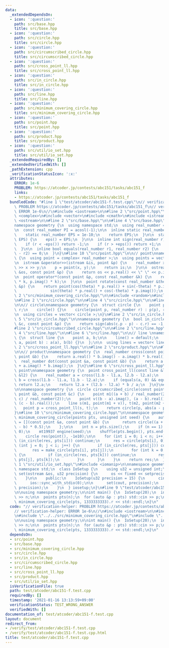 ```yaml
---
data:
  _extendedDependsOn:
  - icon: ':question:'
    path: src/base.hpp
    title: src/base.hpp
  - icon: ':question:'
    path: src/circle.hpp
    title: src/circle.hpp
  - icon: ':question:'
    path: src/circumscribed_circle.hpp
    title: src/circumscribed_circle.hpp
  - icon: ':question:'
    path: src/cross_point_ll.hpp
    title: src/cross_point_ll.hpp
  - icon: ':question:'
    path: src/in_circle.hpp
    title: src/in_circle.hpp
  - icon: ':question:'
    path: src/line.hpp
    title: src/line.hpp
  - icon: ':question:'
    path: src/minimum_covering_circle.hpp
    title: src/minimum_covering_circle.hpp
  - icon: ':question:'
    path: src/point.hpp
    title: src/point.hpp
  - icon: ':question:'
    path: src/product.hpp
    title: src/product.hpp
  - icon: ':question:'
    path: src/util/io_set.hpp
    title: src/util/io_set.hpp
  _extendedRequiredBy: []
  _extendedVerifiedWith: []
  _pathExtension: cpp
  _verificationStatusIcon: ':x:'
  attributes:
    ERROR: 1e-6
    PROBLEM: https://atcoder.jp/contests/abc151/tasks/abc151_f
    links:
    - https://atcoder.jp/contests/abc151/tasks/abc151_f
  bundledCode: "#line 1 \"test/atcoder/abc151-f.test.cpp\"\n// verification-helper:\
    \ PROBLEM https://atcoder.jp/contests/abc151/tasks/abc151_f\n// verification-helper:\
    \ ERROR 1e-6\n//\n#include <iostream>\n\n#line 2 \"src/point.hpp\"\n\n#include\
    \ <complex>\n#include <vector>\n#include <cmath>\n#include <istream>\n#include\
    \ <ostream>\n\n#line 2 \"src/base.hpp\"\n\n#line 4 \"src/base.hpp\"\n\n// base\n\
    namespace geometry {\n  using namespace std;\n  using real_number = long double;\n\
    \n  const real_number PI = acosl(-1);\n\n  inline static real_number &eps() {\n\
    \    static real_number EPS = 1e-10;\n    return EPS;\n  }\n\n  static void set_eps(real_number\
    \ EPS) {\n    eps() = EPS;\n  }\n\n  inline int sign(real_number r) {\n    set_eps(1e-10);\n\
    \    if (r < -eps()) return -1;\n    if (r > +eps()) return +1;\n    return 0;\n\
    \  }\n\n  inline bool equals(real_number r1, real_number r2) {\n    return sign(r1\
    \ - r2) == 0;\n  }\n}\n#line 10 \"src/point.hpp\"\n\n// point\nnamespace geometry\
    \ {\n  using point = complex< real_number >;\n  using points = vector< point >;\n\
    \n  istream &operator>>(istream &is, point &p) {\n    real_number x, y;\n    is\
    \ >> x >> y;\n    p = point(x, y);\n    return is;\n  }\n\n  ostream &operator<<(ostream\
    \ &os, const point &p) {\n    return os << p.real() << \" \" << p.imag();\n  }\n\
    \n  point operator*(const point &p, const real_number &k) {\n    return point(p.real()\
    \ * k, p.imag() * k);\n  }\n\n  point rotate(const real_number &theta, const point\
    \ &p) {\n    return point(cos(theta) * p.real() + sin(-theta) * p.imag(),\n  \
    \               sin(theta) * p.real() + cos(-theta) * p.imag());\n  }\n}\n#line\
    \ 2 \"src/minimum_covering_circle.hpp\"\n\n#include <random>\n#include <algorithm>\n\
    \n#line 2 \"src/circle.hpp\"\n\n#line 4 \"src/circle.hpp\"\n\n#line 6 \"src/circle.hpp\"\
    \n\n// circle\nnamespace geometry {\n  struct circle {\n    point p;\n    real_number\
    \ r;\n    circle() {}\n    circle(point p, real_number r) : p(p), r(r) {}\n  };\n\
    \n  using circles = vector< circle >;\n}\n#line 2 \"src/in_circle.hpp\"\n\n#line\
    \ 5 \"src/in_circle.hpp\"\n\nnamespace geometry {\n  bool in_circle(const circle\
    \ &c, const point &p) {\n    return sign(abs(c.p - p) - c.r) == -1;\n  }\n}\n\
    #line 2 \"src/circumscribed_circle.hpp\"\n\n#line 2 \"src/line.hpp\"\n\n#line\
    \ 4 \"src/line.hpp\"\n\n#line 6 \"src/line.hpp\"\n\n// line \nnamespace geometry\
    \ {\n  struct line {\n    point a, b;\n\n    line() = default;\n    line(point\
    \ a, point b) : a(a), b(b) {}\n  };\n\n  using lines = vector< line >;\n}\n#line\
    \ 2 \"src/cross_point_ll.hpp\"\n\n#line 2 \"src/product.hpp\"\n\n#line 4 \"src/product.hpp\"\
    \n\n// product\nnamespace geometry {\n  real_number cross(const point &a, const\
    \ point &b) {\n    return a.real() * b.imag() - a.imag() * b.real();\n  }\n\n\
    \  real_number dot(const point &a, const point &b) {\n    return a.real() * b.real()\
    \ + a.imag() * b.imag();\n  }\n}\n#line 6 \"src/cross_point_ll.hpp\"\n\n// cross\
    \ point\nnamespace geometry {\n  point cross_point_ll(const line &l1, const line\
    \ &l2) {\n    real_number a = cross(l1.b - l1.a, l2.b - l2.a);\n    real_number\
    \ b = cross(l1.b - l1.a, l1.b - l2.a);\n    if (equals(a, 0) && equals(b, 0))\
    \ return l2.a;\n    return l2.a + (l2.b - l2.a) * b / a;\n  }\n}\n#line 8 \"src/circumscribed_circle.hpp\"\
    \n\nnamespace geometry {\n  circle circumscribed_circle(const point &a, const\
    \ point &b, const point &c) {\n    point m1((a + b) / real_number(2)), m2((b +\
    \ c) / real_number(2));\n    point v((b - a).imag(), (a - b).real()), w((b - c).imag(),\
    \ (c - b).real());\n    line s(m1, point(m1 + v)), t(m2, point(m2 + w));\n\n \
    \   point p = cross_point_ll(s, t);\n    return circle(p, abs(a - p));\n  }\n\
    }\n#line 10 \"src/minimum_covering_circle.hpp\"\n\nnamespace geometry {\n  circle\
    \ minimum_covering_circle(points pts, unsigned int seed) {\n    auto make_circle\
    \ = [](const point &a, const point &b) {\n      return circle((a + b) * 0.5, abs(a\
    \ - b) * 0.5);\n    };\n\n    int n = pts.size();\n    if (n == 1) return circle(pts[0],\
    \ 0);\n    mt19937 engine(seed);\n    shuffle(pts.begin(), pts.end(), engine);\n\
    \    circle res(point(), -1e10);\n\n    for (int i = 0; i < n; i++) {\n      if\
    \ (in_circle(res, pts[i])) continue;\n      res = circle(pts[i], 0);\n      for\
    \ (int j = 0; j < i; j++) {\n        if (in_circle(res, pts[j])) continue;\n \
    \       res = make_circle(pts[i], pts[j]);\n        for (int k = 0; k < j; k++)\
    \ {\n          if (in_circle(res, pts[k])) continue;\n          res = circumscribed_circle(pts[i],\
    \ pts[j], pts[k]);\n        }\n      }\n    }\n    return res;\n  }\n}\n#line\
    \ 1 \"src/util/io_set.hpp\"\n#include <iomanip>\n\nnamespace geometry {\n  using\
    \ namespace std;\n  class IoSetup {\n    using u32 = unsigned int;\n\n    void\
    \ set(ostream &os, u32 precision) {\n      os << fixed << setprecision(precision);\n\
    \    }\n\n    public:\n    IoSetup(u32 precision = 15) {\n      cin.tie(0);\n\
    \      ios::sync_with_stdio(0);\n\n      set(cout, precision);\n      set(cerr,\
    \ precision);\n    }\n  } iosetup;\n}\n#line 9 \"test/atcoder/abc151-f.test.cpp\"\
    \n\nusing namespace geometry;\n\nint main() {\n  IoSetup(20);\n  int n;\n  std::cin\
    \ >> n;\n\n  points pts(n);\n  for (auto &p : pts) std::cin >> p;\n\n  cout <<\
    \ minimum_covering_circle(pts, 1333333333).r << std::endl;\n}\n"
  code: "// verification-helper: PROBLEM https://atcoder.jp/contests/abc151/tasks/abc151_f\n\
    // verification-helper: ERROR 1e-6\n//\n#include <iostream>\n\n#include \"../../src/point.hpp\"\
    \n#include \"../../src/minimum_covering_circle.hpp\"\n#include \"../../src/util/io_set.hpp\"\
    \n\nusing namespace geometry;\n\nint main() {\n  IoSetup(20);\n  int n;\n  std::cin\
    \ >> n;\n\n  points pts(n);\n  for (auto &p : pts) std::cin >> p;\n\n  cout <<\
    \ minimum_covering_circle(pts, 1333333333).r << std::endl;\n}\n"
  dependsOn:
  - src/point.hpp
  - src/base.hpp
  - src/minimum_covering_circle.hpp
  - src/circle.hpp
  - src/in_circle.hpp
  - src/circumscribed_circle.hpp
  - src/line.hpp
  - src/cross_point_ll.hpp
  - src/product.hpp
  - src/util/io_set.hpp
  isVerificationFile: true
  path: test/atcoder/abc151-f.test.cpp
  requiredBy: []
  timestamp: '2021-01-16 13:13:59+09:00'
  verificationStatus: TEST_WRONG_ANSWER
  verifiedWith: []
documentation_of: test/atcoder/abc151-f.test.cpp
layout: document
redirect_from:
- /verify/test/atcoder/abc151-f.test.cpp
- /verify/test/atcoder/abc151-f.test.cpp.html
title: test/atcoder/abc151-f.test.cpp
---
```

